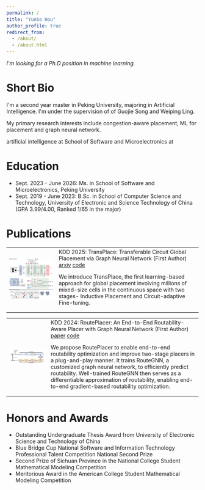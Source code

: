 ```yaml
---
permalink: /
title: "Yunbo Hou"
author_profile: true
redirect_from: 
  - /about/
  - /about.html
---
```



_I'm looking for a Ph.D position in machine learning._


Short Bio
======

I'm a second year master in Peking University, majoring in Artificial Intelligence. I'm under the supervision of of Guojie Song and Weiping Ling.


My primary research interests include congestion-aware placement, ML for placement and graph neural network.

artificial intelligence at School of Software and Microelectronics at 

Education
======

- Sept. 2023 - June 2026: Ms. in School of Software and Microelectronics, Peking University
- Sept. 2019 - June 2023: B.Sc. in School of Computer Science and Technology, University of Electronic and Science Technology of China (GPA 3.99/4.00, Ranked 1/65 in the major)

Publications
======


<table border="0">
 <tr>
    <td> <img src="TransPlace.jpg"  style="zoom: 55%;" /> </td>
    <td> KDD 2025: TransPlace: Transferable Circuit Global Placement via Graph Neural Network (First Author)  <a href=\"https://arxiv.org/abs/2501.05667\">arxiv</a>
      <a href=\"https://github.com/sorarain/TransPlace\">code</a>
  
  We introduce TransPlace, the first learning-based approach for global placement involving millions of mixed-size cells in the continuous space with two stages- Inductive Placement and Circuit-adaptive Fine-tuning.</td>
 </tr>
</table>

<table border="0">
 <tr>
    <td> <img src="RoutePlacer.jpg"  style="zoom: 75%;" /> </td>
    <td> KDD 2024: RoutePlacer: An End-to-End Routability-Aware Placer with Graph Neural Network (First Author)  <a href=\"https://doi.org/10.1145/3637528.3671895\">paper</a>
      <a href=\"https://github.com/sorarain/RoutePlacer\">code</a>
  
  We propose RoutePlacer to enable end-to-end routability optimization and improve two-stage placers in a plug-and-play manner. It trains RouteGNN, a customized graph neural network, to efficiently predict routability. Well-trained RouteGNN then serves as a differentiable approximation of routability, enabling end-to-end gradient-based routability optimization. </td>
 </tr>
</table>

Honors and Awards
======

- Outstanding Undergraduate Thesis Award from University of Electronic Science and Technology of China
- Blue Bridge Cup National Software and Information Technology Professional Talent Competition National Second Prize
- Second Prize of Sichuan Province in the National College Student Mathematical Modeling Competition
- Meritorious Award in the American College Student Mathematical Modeling Competition

<!-- Create content & metadata
------
For site content, there is one markdown file for each type of content, which are stored in directories like _publications, _talks, _posts, _teaching, or _pages. For example, each talk is a markdown file in the [_talks directory](https://github.com/academicpages/academicpages.github.io/tree/master/_talks). At the top of each markdown file is structured data in YAML about the talk, which the theme will parse to do lots of cool stuff. The same structured data about a talk is used to generate the list of talks on the [Talks page](https://academicpages.github.io/talks), each [individual page](https://academicpages.github.io/talks/2012-03-01-talk-1) for specific talks, the talks section for the [CV page](https://academicpages.github.io/cv), and the [map of places you've given a talk](https://academicpages.github.io/talkmap.html) (if you run this [python file](https://github.com/academicpages/academicpages.github.io/blob/master/talkmap.py) or [Jupyter notebook](https://github.com/academicpages/academicpages.github.io/blob/master/talkmap.ipynb), which creates the HTML for the map based on the contents of the _talks directory).

**Markdown generator**

The repository includes [a set of Jupyter notebooks](https://github.com/academicpages/academicpages.github.io/tree/master/markdown_generator
) that converts a CSV containing structured data about talks or presentations into individual markdown files that will be properly formatted for the Academic Pages template. The sample CSVs in that directory are the ones I used to create my own personal website at stuartgeiger.com. My usual workflow is that I keep a spreadsheet of my publications and talks, then run the code in these notebooks to generate the markdown files, then commit and push them to the GitHub repository.

How to edit your site's GitHub repository
------
Many people use a git client to create files on their local computer and then push them to GitHub's servers. If you are not familiar with git, you can directly edit these configuration and markdown files directly in the github.com interface. Navigate to a file (like [this one](https://github.com/academicpages/academicpages.github.io/blob/master/_talks/2012-03-01-talk-1.md) and click the pencil icon in the top right of the content preview (to the right of the "Raw | Blame | History" buttons). You can delete a file by clicking the trashcan icon to the right of the pencil icon. You can also create new files or upload files by navigating to a directory and clicking the "Create new file" or "Upload files" buttons. 

Example: editing a markdown file for a talk
![Editing a markdown file for a talk](/images/editing-talk.png)

For more info
------
More info about configuring Academic Pages can be found in [the guide](https://academicpages.github.io/markdown/), the [growing wiki](https://github.com/academicpages/academicpages.github.io/wiki), and you can always [ask a question on GitHub](https://github.com/academicpages/academicpages.github.io/discussions). The [guides for the Minimal Mistakes theme](https://mmistakes.github.io/minimal-mistakes/docs/configuration/) (which this theme was forked from) might also be helpful. -->

